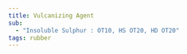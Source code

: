 ```yaml
---
title: Vulcanizing Agent
sub:
  - "Insoluble Sulphur : OT10, HS OT20, HD OT20"
tags: rubber
---
```

